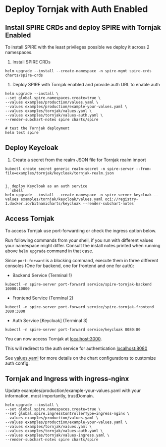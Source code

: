 # Deploy Tornjak with Auth Enabled

## Install SPIRE CRDs and deploy SPIRE with Tornjak Enabled

To install SPIRE with the least privileges possible we deploy it across 2 namespaces.

1. Install SPIRE CRDs
```shell
helm upgrade --install --create-namespace -n spire-mgmt spire-crds charts/spire-crds
```
1. Deploy SPIRE with Tornjak enabled and provide auth URL to enable auth
```shell
helm upgrade --install \
--set global.spire.namespaces.create=true \
--values examples/production/values.yaml \
--values examples/production/example-your-values.yaml \
--values examples/tornjak/values.yaml \
--values examples/tornjak/values-auth.yaml \
--render-subchart-notes spire charts/spire

# test the Tornjak deployment
helm test spire
```

## Deploy Keycloak
1. Create a secret from the realm JSON file for Tornjak realm import
```shell
kubectl create secret generic realm-secret -n spire-server --from-file=examples/tornjak/keycloak/tornjak-realm.json


1. deploy Keycloak as an auth service
```shell
helm upgrade --install --create-namespace -n spire-server keycloak --values examples/tornjak/keycloak/values.yaml oci://registry-1.docker.io/bitnamicharts/keycloak --render-subchart-notes
```

## Access Tornjak

To access Tornjak use port-forwarding or check the ingress option below.

Run following commands from your shell, if you run with different values your namespace might differ. Consult the install notes printed when running above `helm upgrade` command in that case.

Since `port-forward` is a blocking command, execute them in three different consoles (One for backend, one for frontend and one for auth):

- Backend Service (Terminal 1)
```shell
kubectl -n spire-server port-forward service/spire-tornjak-backend 10000:10000
```
- Frontend Service (Terminal 2)
```shell
kubectl -n spire-server port-forward service/spire-tornjak-frontend 3000:3000
```
- Auth Service [Keycloak] (Terminal 3)
```shell
kubectl -n spire-server port-forward service/keycloak 8080:80
```
You can now access Tornjak at [localhost:3000](http://localhost:3000).

This will redirect to the auth service for authentication [localhost:8080](http://localhost:8080)

See [values.yaml](./values.yaml) for more details on the chart configurations to customize auth config.

## Tornjak and Ingress with ingress-nginx

Update examples/production/example-your-values.yaml with your information, most importantly, trustDomain.

```shell
helm upgrade --install \
--set global.spire.namespaces.create=true \
--set global.spire.ingressControllerType=ingress-nginx \
--values examples/production/values.yaml \
--values examples/production/example-your-values.yaml \
--values examples/tornjak/values.yaml \
--values examples/tornjak/values-auth.yaml \
--values examples/tornjak/values-ingress.yaml \
--render-subchart-notes spire charts/spire
```